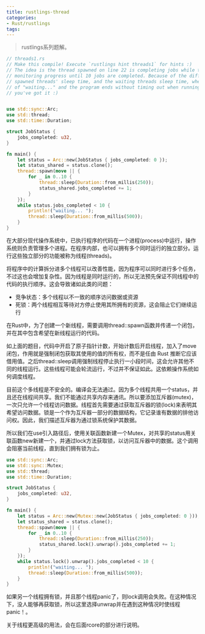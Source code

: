 ```yaml
---
title: rustlings-thread
categories:
- Rust/rustlings
tags: 
---
```


> rustlings系列题解。




```rust
// threads1.rs
// Make this compile! Execute `rustlings hint threads1` for hints :)
// The idea is the thread spawned on line 22 is completing jobs while the main thread is
// monitoring progress until 10 jobs are completed. Because of the difference between the
// spawned threads' sleep time, and the waiting threads sleep time, when you see 6 lines
// of "waiting..." and the program ends without timing out when running,
// you've got it :)


use std::sync::Arc;
use std::thread;
use std::time::Duration;

struct JobStatus {
    jobs_completed: u32,
}

fn main() {
    let status = Arc::new(JobStatus { jobs_completed: 0 });
    let status_shared = status.clone();
    thread::spawn(move || {
        for _ in 0..10 {
            thread::sleep(Duration::from_millis(250));
            status_shared.jobs_completed += 1;
        }
    });
    while status.jobs_completed < 10 {
        println!("waiting... ");
        thread::sleep(Duration::from_millis(500));
    }
}
```

在大部分现代操作系统中，已执行程序的代码在一个进程(process)中运行，操作系统则负责管理多个进程。在程序内部，也可以拥有多个同时运行的独立部分。运行这些独立部分的功能被称为线程(threads)。

将程序中的计算拆分进多个线程可以改善性能，因为程序可以同时进行多个任务，不过这也会增加复杂性。因为线程是同时运行的，所以无法预先保证不同线程中的代码的执行顺序。这会导致诸如此类的问题：

* 竞争状态：多个线程以不一致的顺序访问数据或资源
* 死锁：两个线程相互等待对方停止使用其所拥有的资源，这会阻止它们继续运行

在Rust中，为了创建一个新线程，需要调用thread::spawn函数并传递一个闭包，并在其中包含希望在新线程运行的代码。

如上面的题目，代码中开启了原子指针计数，开始计数后开启线程，加入了move闭包，作用就是强制闭包获取其使用的值的所有权，而不是任由 Rust 推断它应该借用值。之后thread::sleep调用强制线程停止执行一小段时间，这会允许其他不同的线程运行。这些线程可能会轮流运行，不过并不保证如此。这依赖操作系统如何调度线程。

目前这个多线程是不安全的。编译会无法通过。因为多个线程共用一个status，并且还在线程间共享。我们不能通过共享内存来通讯。所以要添加互斥器(mutex)，一次只允许一个线程访问数据。线程首先需要通过获取互斥器的锁(lock)来表明其希望访问数据。锁是一个作为互斥器一部分的数据结构，它记录谁有数据的排他访问权。因此，我们描述互斥器为通过锁系统保护其数据。

所以我们在use引入路径后，使用关联函数新建一个Mutex<T>，对共享的status用关联函数new新建一个，并通过lock方法获取锁，以访问互斥器中的数据。这个调用会阻塞当前线程，直到我们拥有锁为止。

```rust
use std::sync::Arc;
use std::sync::Mutex;
use std::thread;
use std::time::Duration;

struct JobStatus {
    jobs_completed: u32,
}

fn main() {
    let status = Arc::new(Mutex::new(JobStatus { jobs_completed: 0 }));
    let status_shared = status.clone();
    thread::spawn(move || {
        for _ in 0..10 {
            thread::sleep(Duration::from_millis(250));
            status_shared.lock().unwrap().jobs_completed += 1;
        }
    });
    while status.lock().unwrap().jobs_completed < 10 {
        println!("waiting... ");
        thread::sleep(Duration::from_millis(500));
    }
}
```

如果另一个线程拥有锁，并且那个线程panic了，则lock调用会失败。在这种情况下，没人能够再获取锁，所以这里选择unwrap并在遇到这种情况时使线程panic！。

关于线程更高级的用法，会在后面rcore的部分进行说明。